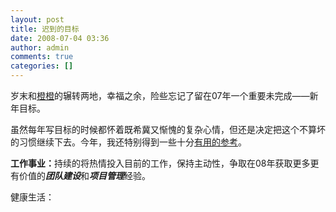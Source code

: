 ```yaml
---
layout: post
title: 迟到的目标
date: 2008-07-04 03:36
author: admin
comments: true
categories: []
---
```

岁末和<a href="http://blog.sina.com.cn/pp791031">橙橙</a>的辗转两地，幸福之余，险些忘记了留在07年一个重要未完成——新年目标。

虽然每年写目标的时候都怀着既希冀又惭愧的复杂心情，但还是决定把这个不算坏的习惯继续下去。今年，我还特别得到一些十分<a target="_blank" href="http://www.mifengtd.cn/articles/how-to-define-successful-new-years-resolutions.html">有用的参考</a>。

<strong>工作事业：</strong>持续的将热情投入目前的工作，保持主动性，争取在08年获取更多更有价值的<em><strong>团队建设</strong></em>和<em><strong>项目管理</strong></em>经验。

健康生活：

